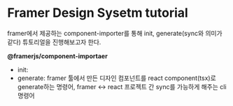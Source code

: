 # Framer Design Sysetm tutorial

framer에서 제공하는 component-importer를 통해 init, generate(sync와 의미가 같다) 튜토리얼을 진행해보고자 한다.

**@framerjs/component-importaer**
- init: 
- generate: framer 툴에서 만든 디자인 컴포넌트를 react component(tsx)로 generate하는 명령어, framer <-> react 프로젝트 간 sync를 가능하게 해주는 cli 명령어

